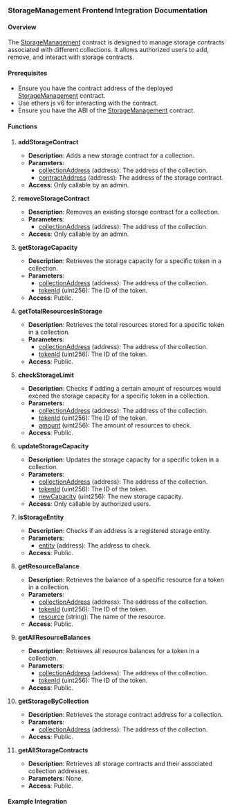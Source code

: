 ### StorageManagement Frontend Integration Documentation

#### Overview
The [StorageManagement](https://github.com/arrland/strategy-game-smart-contracts/blob/main/contracts/StorageManagement.sol#L8) contract is designed to manage storage contracts associated with different collections. It allows authorized users to add, remove, and interact with storage contracts.

#### Prerequisites
- Ensure you have the contract address of the deployed [StorageManagement](https://github.com/arrland/strategy-game-smart-contracts/blob/main/contracts/StorageManagement.sol#L8) contract.
- Use ethers.js v6 for interacting with the contract.
- Ensure you have the ABI of the [StorageManagement](https://github.com/arrland/strategy-game-smart-contracts/blob/main/contracts/StorageManagement.sol#L8) contract.

#### Functions

1. **addStorageContract**
   - **Description**: Adds a new storage contract for a collection.
   - **Parameters**:
     - [collectionAddress](https://github.com/arrland/strategy-game-smart-contracts/blob/main/contracts/StorageManagement.sol#L21) (address): The address of the collection.
     - [contractAddress](https://github.com/arrland/strategy-game-smart-contracts/blob/main/contracts/StorageManagement.sol#L20) (address): The address of the storage contract.
   - **Access**: Only callable by an admin.

2. **removeStorageContract**
   - **Description**: Removes an existing storage contract for a collection.
   - **Parameters**:
     - [collectionAddress](https://github.com/arrland/strategy-game-smart-contracts/blob/main/contracts/StorageManagement.sol#L21) (address): The address of the collection.
   - **Access**: Only callable by an admin.

3. **getStorageCapacity**
   - **Description**: Retrieves the storage capacity for a specific token in a collection.
   - **Parameters**:
     - [collectionAddress](https://github.com/arrland/strategy-game-smart-contracts/blob/main/contracts/StorageManagement.sol#L21) (address): The address of the collection.
     - [tokenId](https://github.com/arrland/strategy-game-smart-contracts/blob/main/contracts/StorageManagement.sol#L20) (uint256): The ID of the token.
   - **Access**: Public.

4. **getTotalResourcesInStorage**
   - **Description**: Retrieves the total resources stored for a specific token in a collection.
   - **Parameters**:
     - [collectionAddress](https://github.com/arrland/strategy-game-smart-contracts/blob/main/contracts/StorageManagement.sol#L21) (address): The address of the collection.
     - [tokenId](https://github.com/arrland/strategy-game-smart-contracts/blob/main/contracts/StorageManagement.sol#L20) (uint256): The ID of the token.
   - **Access**: Public.

5. **checkStorageLimit**
   - **Description**: Checks if adding a certain amount of resources would exceed the storage capacity for a specific token in a collection.
   - **Parameters**:
     - [collectionAddress](https://github.com/arrland/strategy-game-smart-contracts/blob/main/contracts/StorageManagement.sol#L21) (address): The address of the collection.
     - [tokenId](https://github.com/arrland/strategy-game-smart-contracts/blob/main/contracts/StorageManagement.sol#L20) (uint256): The ID of the token.
     - [amount](https://github.com/arrland/strategy-game-smart-contracts/blob/main/contracts/StorageManagement.sol#L77) (uint256): The amount of resources to check.
   - **Access**: Public.

6. **updateStorageCapacity**
   - **Description**: Updates the storage capacity for a specific token in a collection.
   - **Parameters**:
     - [collectionAddress](https://github.com/arrland/strategy-game-smart-contracts/blob/main/contracts/StorageManagement.sol#L21) (address): The address of the collection.
     - [tokenId](https://github.com/arrland/strategy-game-smart-contracts/blob/main/contracts/StorageManagement.sol#L20) (uint256): The ID of the token.
     - [newCapacity](https://github.com/arrland/strategy-game-smart-contracts/blob/main/contracts/StorageManagement.sol#L20) (uint256): The new storage capacity.
   - **Access**: Only callable by authorized users.

7. **isStorageEntity**
   - **Description**: Checks if an address is a registered storage entity.
   - **Parameters**:
     - [entity](https://github.com/arrland/strategy-game-smart-contracts/blob/main/contracts/StorageManagement.sol#L87) (address): The address to check.
   - **Access**: Public.

8. **getResourceBalance**
   - **Description**: Retrieves the balance of a specific resource for a token in a collection.
   - **Parameters**:
     - [collectionAddress](https://github.com/arrland/strategy-game-smart-contracts/blob/main/contracts/StorageManagement.sol#L21) (address): The address of the collection.
     - [tokenId](https://github.com/arrland/strategy-game-smart-contracts/blob/main/contracts/StorageManagement.sol#L20) (uint256): The ID of the token.
     - [resource](https://github.com/arrland/strategy-game-smart-contracts/blob/main/contracts/StorageManagement.sol#L91) (string): The name of the resource.
   - **Access**: Public.

9. **getAllResourceBalances**
   - **Description**: Retrieves all resource balances for a token in a collection.
   - **Parameters**:
     - [collectionAddress](https://github.com/arrland/strategy-game-smart-contracts/blob/main/contracts/StorageManagement.sol#L21) (address): The address of the collection.
     - [tokenId](https://github.com/arrland/strategy-game-smart-contracts/blob/main/contracts/StorageManagement.sol#L20) (uint256): The ID of the token.
   - **Access**: Public.

10. **getStorageByCollection**
    - **Description**: Retrieves the storage contract address for a collection.
    - **Parameters**:
      - [collectionAddress](https://github.com/arrland/strategy-game-smart-contracts/blob/main/contracts/StorageManagement.sol#L21) (address): The address of the collection.
    - **Access**: Public.

11. **getAllStorageContracts**
    - **Description**: Retrieves all storage contracts and their associated collection addresses.
    - **Parameters**: None.
    - **Access**: Public.

#### Example Integration


